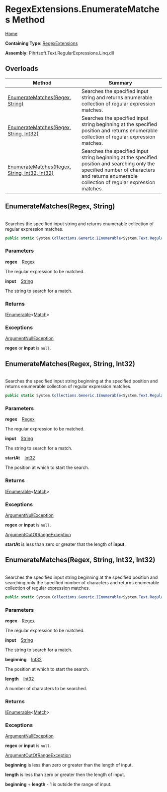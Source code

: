 # RegexExtensions\.EnumerateMatches Method

[Home](../../../../../../../README.md)

**Containing Type**: [RegexExtensions](../README.md)

**Assembly**: Pihrtsoft\.Text\.RegularExpressions\.Linq\.dll

## Overloads

| Method | Summary |
| ------ | ------- |
| [EnumerateMatches(Regex, String)](#Pihrtsoft_Text_RegularExpressions_Linq_Extensions_RegexExtensions_EnumerateMatches_System_Text_RegularExpressions_Regex_System_String_) | Searches the specified input string and returns enumerable collection of regular expression matches\. |
| [EnumerateMatches(Regex, String, Int32)](#Pihrtsoft_Text_RegularExpressions_Linq_Extensions_RegexExtensions_EnumerateMatches_System_Text_RegularExpressions_Regex_System_String_System_Int32_) | Searches the specified input string beginning at the specified position and returns enumerable collection of regular expression matches\. |
| [EnumerateMatches(Regex, String, Int32, Int32)](#Pihrtsoft_Text_RegularExpressions_Linq_Extensions_RegexExtensions_EnumerateMatches_System_Text_RegularExpressions_Regex_System_String_System_Int32_System_Int32_) | Searches the specified input string beginning at the specified position and searching only the specified number of characters and returns enumerable collection of regular expression matches\. |

## EnumerateMatches\(Regex, String\) <a id="Pihrtsoft_Text_RegularExpressions_Linq_Extensions_RegexExtensions_EnumerateMatches_System_Text_RegularExpressions_Regex_System_String_"></a>

\
Searches the specified input string and returns enumerable collection of regular expression matches\.

```csharp
public static System.Collections.Generic.IEnumerable<System.Text.RegularExpressions.Match> EnumerateMatches(this System.Text.RegularExpressions.Regex regex, string input)
```

### Parameters

**regex** &ensp; [Regex](https://docs.microsoft.com/en-us/dotnet/api/system.text.regularexpressions.regex)

The regular expression to be matched\.

**input** &ensp; [String](https://docs.microsoft.com/en-us/dotnet/api/system.string)

The string to search for a match\.

### Returns

[IEnumerable](https://docs.microsoft.com/en-us/dotnet/api/system.collections.generic.ienumerable-1)\<[Match](https://docs.microsoft.com/en-us/dotnet/api/system.text.regularexpressions.match)>

### Exceptions

[ArgumentNullException](https://docs.microsoft.com/en-us/dotnet/api/system.argumentnullexception)

**regex** or **input** is `null`\.

## EnumerateMatches\(Regex, String, Int32\) <a id="Pihrtsoft_Text_RegularExpressions_Linq_Extensions_RegexExtensions_EnumerateMatches_System_Text_RegularExpressions_Regex_System_String_System_Int32_"></a>

\
Searches the specified input string beginning at the specified position and returns enumerable collection of regular expression matches\.

```csharp
public static System.Collections.Generic.IEnumerable<System.Text.RegularExpressions.Match> EnumerateMatches(this System.Text.RegularExpressions.Regex regex, string input, int startAt)
```

### Parameters

**regex** &ensp; [Regex](https://docs.microsoft.com/en-us/dotnet/api/system.text.regularexpressions.regex)

The regular expression to be matched\.

**input** &ensp; [String](https://docs.microsoft.com/en-us/dotnet/api/system.string)

The string to search for a match\.

**startAt** &ensp; [Int32](https://docs.microsoft.com/en-us/dotnet/api/system.int32)

The position at which to start the search\.

### Returns

[IEnumerable](https://docs.microsoft.com/en-us/dotnet/api/system.collections.generic.ienumerable-1)\<[Match](https://docs.microsoft.com/en-us/dotnet/api/system.text.regularexpressions.match)>

### Exceptions

[ArgumentNullException](https://docs.microsoft.com/en-us/dotnet/api/system.argumentnullexception)

**regex** or **input** is `null`\.

[ArgumentOutOfRangeException](https://docs.microsoft.com/en-us/dotnet/api/system.argumentoutofrangeexception)

**startAt** is less than zero or greater that the length of **input**\.

## EnumerateMatches\(Regex, String, Int32, Int32\) <a id="Pihrtsoft_Text_RegularExpressions_Linq_Extensions_RegexExtensions_EnumerateMatches_System_Text_RegularExpressions_Regex_System_String_System_Int32_System_Int32_"></a>

\
Searches the specified input string beginning at the specified position and searching only the specified number of characters and returns enumerable collection of regular expression matches\.

```csharp
public static System.Collections.Generic.IEnumerable<System.Text.RegularExpressions.Match> EnumerateMatches(this System.Text.RegularExpressions.Regex regex, string input, int beginning, int length)
```

### Parameters

**regex** &ensp; [Regex](https://docs.microsoft.com/en-us/dotnet/api/system.text.regularexpressions.regex)

The regular expression to be matched\.

**input** &ensp; [String](https://docs.microsoft.com/en-us/dotnet/api/system.string)

The string to search for a match\.

**beginning** &ensp; [Int32](https://docs.microsoft.com/en-us/dotnet/api/system.int32)

The position at which to start the search\.

**length** &ensp; [Int32](https://docs.microsoft.com/en-us/dotnet/api/system.int32)

A number of characters to be searched\.

### Returns

[IEnumerable](https://docs.microsoft.com/en-us/dotnet/api/system.collections.generic.ienumerable-1)\<[Match](https://docs.microsoft.com/en-us/dotnet/api/system.text.regularexpressions.match)>

### Exceptions

[ArgumentNullException](https://docs.microsoft.com/en-us/dotnet/api/system.argumentnullexception)

**regex** or **input** is `null`\.

[ArgumentOutOfRangeException](https://docs.microsoft.com/en-us/dotnet/api/system.argumentoutofrangeexception)

**beginning** is less than zero or greater than the length of input\.


**length** is less than zero or greater then the length of input\.




**beginning** \+ **length** \- 1 is outside the range of input\.



